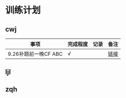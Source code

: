 # 训练计划

## cwj


| 事项                 | 完成程度 | 记录 | 备注 | 
| -------------------- |----| ---- | ---- |
| 9.26补题前一晚CF ABC | √  |      |    [链接](https://codeforces.com/contest/1730)  |

## ljl

## zqh
